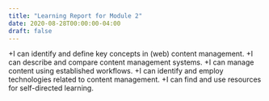 ```yaml
---
title: "Learning Report for Module 2"
date: 2020-08-28T00:00:00-04:00
draft: false
---
```


+I can identify and define key concepts in (web) content management.
+I can describe and compare content management systems.
+I can manage content using established workflows.
+I can identify and employ technologies related to content management.
+I can find and use resources for self-directed learning.
